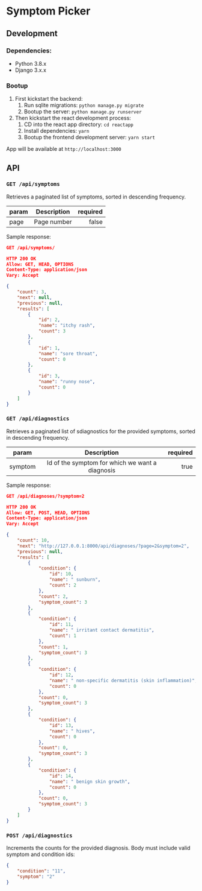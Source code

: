 # Symptom Picker

## Development
### Dependencies:
* Python 3.8.x
* Django 3.x.x

### Bootup
1. First kickstart the backend:
    1. Run sqlite migrations: `python manage.py migrate`
    1. Bootup the server: `python manage.py runserver`
1. Then kickstart the react development process:
    1. CD into the react app directory: `cd reactapp`
    1. Install dependencies: `yarn`
    1. Bootup the frontend development server: `yarn start` 

App will be available at `http://localhost:3000`

## API
### `GET /api/symptoms`
Retrieves a paginated list of symptoms, sorted in descending frequency.

| param         | Description          | required  |
| ------------- |:--------------------:| ---------:|
| page          | Page number          | false     |

Sample response:
```json
GET /api/symptoms/

HTTP 200 OK
Allow: GET, HEAD, OPTIONS
Content-Type: application/json
Vary: Accept

{
    "count": 3,
    "next": null,
    "previous": null,
    "results": [
        {
            "id": 2,
            "name": "itchy rash",
            "count": 3
        },
        {
            "id": 1,
            "name": "sore throat",
            "count": 0
        },
        {
            "id": 3,
            "name": "runny nose",
            "count": 0
        }
    ]
}
```

### `GET /api/diagnostics`
Retrieves a paginated list of sdiagnostics for the provided symptoms, sorted in descending frequency.

| param           | Description                                              | required  |
| --------------- |:--------------------------------------------------------:| ---------:|
| symptom         | Id of the symptom for which we want a diagnosis          | true      |

Sample response:
```json
GET /api/diagnoses/?symptom=2

HTTP 200 OK
Allow: GET, POST, HEAD, OPTIONS
Content-Type: application/json
Vary: Accept

{
    "count": 10,
    "next": "http://127.0.0.1:8000/api/diagnoses/?page=2&symptom=2",
    "previous": null,
    "results": [
        {
            "condition": {
                "id": 10,
                "name": " sunburn",
                "count": 2
            },
            "count": 2,
            "symptom_count": 3
        },
        {
            "condition": {
                "id": 11,
                "name": " irritant contact dermatitis",
                "count": 1
            },
            "count": 1,
            "symptom_count": 3
        },
        {
            "condition": {
                "id": 12,
                "name": " non-specific dermatitis (skin inflammation)",
                "count": 0
            },
            "count": 0,
            "symptom_count": 3
        },
        {
            "condition": {
                "id": 13,
                "name": " hives",
                "count": 0
            },
            "count": 0,
            "symptom_count": 3
        },
        {
            "condition": {
                "id": 14,
                "name": " benign skin growth",
                "count": 0
            },
            "count": 0,
            "symptom_count": 3
        }
    ]
}
```

### `POST /api/diagnostics`
Increments the counts for the provided diagnosis. Body must include valid symptom and condition ids:

```json
{
    "condition": "11",
    "symptom": "2"
}
```